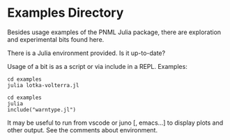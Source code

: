 # Examples Directory

Besides usage examples of the PNML Julia package, 
there are exploration and experimental bits found here.

There is a Julia environment provided. Is it up-to-date?

Usage of a bit is as a script or via include in a REPL. Examples:

```
cd examples
julia lotka-volterra.jl
```
```
cd examples
julia
include("warntype.jl")
```

It may be useful to run from vscode or juno [, emacs...] to 
display plots and other output. See the comments about environment.

